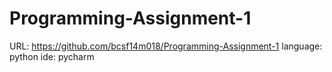 # Programming-Assignment-1

URL:  https://github.com/bcsf14m018/Programming-Assignment-1
language: python
ide:  pycharm
